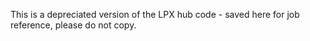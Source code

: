 This is a depreciated version of the LPX hub code - saved here for job reference, please do not copy.
